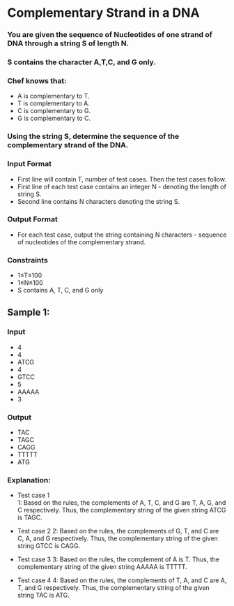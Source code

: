 # Complementary Strand in a DNA
### You are given the sequence of Nucleotides of one strand of DNA through a string S of length N. 

### S contains the character A,T,C, and G only.

### Chef knows that:
- A is complementary to T.
- T is complementary to A.
- C is complementary to G.
- G is complementary to C.

### Using the string S, determine the sequence of the complementary strand of the DNA.

### Input Format
- First line will contain T, number of test cases. Then the test cases follow.
- First line of each test case contains an integer N - denoting the length of string S.
- Second line contains N characters denoting the string S.

### Output Format
- For each test case, output the string containing N characters - sequence of nucleotides of the complementary strand.

### Constraints
- 1≤T≤100
- 1≤N≤100
- S contains A, T, C, and G only

## Sample 1:

### Input
- 4
- 4
- ATCG
- 4
- GTCC
- 5
- AAAAA
- 3

### Output
- TAC
- TAGC
- CAGG
- TTTTT
- ATG

### Explanation:
- Test case 
1  
1: Based on the rules, the complements of A, T, C, and G are T, A, G, and C respectively. Thus, the complementary string of the given string ATCG is TAGC.

- Test case 
2
2: Based on the rules, the complements of G, T, and C are C, A, and G respectively. Thus, the complementary string of the given string GTCC is CAGG.

- Test case 
3
3: Based on the rules, the complement of A is T. Thus, the complementary string of the given string AAAAA is TTTTT.

- Test case 
4
4: Based on the rules, the complements of T, A, and C are A, T, and G respectively. Thus, the complementary string of the given string TAC is ATG.
